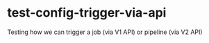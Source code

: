 # test-config-trigger-via-api
Testing how we can trigger a job (via V1 API) or pipeline (via V2 API)
